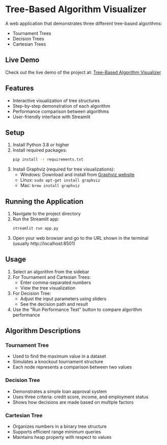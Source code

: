 # Tree-Based Algorithm Visualizer

A web application that demonstrates three different tree-based algorithms:
- Tournament Trees
- Decision Trees
- Cartesian Trees

## Live Demo

Check out the live demo of the project at: [Tree-Based Algorithm Visualizer](https://nlds-tree-visualizer.netlify.app/)

## Features
- Interactive visualization of tree structures
- Step-by-step demonstration of each algorithm
- Performance comparison between algorithms
- User-friendly interface with Streamlit

## Setup
1. Install Python 3.8 or higher
2. Install required packages:
   ```bash
   pip install -r requirements.txt
   ```
3. Install Graphviz (required for tree visualizations):
   - Windows: Download and install from [Graphviz website](https://graphviz.org/download/)
   - Linux: `sudo apt-get install graphviz`
   - Mac: `brew install graphviz`

## Running the Application
1. Navigate to the project directory
2. Run the Streamlit app:
   ```bash
   streamlit run app.py
   ```
3. Open your web browser and go to the URL shown in the terminal (usually http://localhost:8501)

## Usage
1. Select an algorithm from the sidebar
2. For Tournament and Cartesian Trees:
   - Enter comma-separated numbers
   - View the tree visualization
3. For Decision Tree:
   - Adjust the input parameters using sliders
   - See the decision path and result
4. Use the "Run Performance Test" button to compare algorithm performance

## Algorithm Descriptions

### Tournament Tree
- Used to find the maximum value in a dataset
- Simulates a knockout tournament structure
- Each node represents a comparison between two values

### Decision Tree
- Demonstrates a simple loan approval system
- Uses three criteria: credit score, income, and employment status
- Shows how decisions are made based on multiple factors

### Cartesian Tree
- Organizes numbers in a binary tree structure
- Supports efficient range minimum queries
- Maintains heap property with respect to values 
